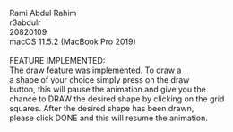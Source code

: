 Rami Abdul Rahim <br />
r3abdulr <br />
20820109 <br />
macOS 11.5.2 (MacBook Pro 2019) <br />
<br />
FEATURE IMPLEMENTED: <br />
The draw feature was implemented. To draw a <br/>
a shape of your choice simply press on the draw <br/>
button, this will pause the animation and give you the <br/>
chance to DRAW the desired shape by clicking on the grid <br/>
squares. After the desired shape has been drawn, <br/>
please click DONE and this will resume the animation.


